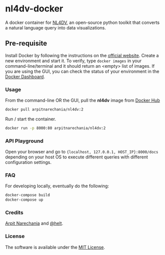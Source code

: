 nl4dv-docker
=================================
A docker container for [NL4DV](https://nl4dv.github.io/nl4dv/), an open-source python toolkit that converts a natural language query into data visualizations.

## Pre-requisite
Install Docker by following the instructions on the [official website](https://docs.docker.com/get-docker/). Create a new environment and start it. To verify, type `docker images` in your command-line/terminal and it should return an \<empty\> list of images. If you are using the GUI, you can check the status of your environment in the [Docker Dashboard](https://docs.docker.com/desktop/dashboard/).

### Usage
From the command-line OR the GUI, pull the **nl4dv** image from [Docker Hub](https://hub.docker.com/r/arpitnarechania/nl4dv)
```bash
docker pull arpitnarechania/nl4dv:2
```

Run / start the container.
```bash
docker run -p 8000:80 arpitnarechania/nl4dv:2
```

### API Playground
Open your browser and go to `{localhost, 127.0.0.1, HOST_IP}:8000/docs` depending on your host OS to execute different queries with different configuration settings.


### FAQ
For developing locally, eventually do the following:
```bash
docker-compose build
docker-compose up
```

### Credits
<a target="_blank" href="https://www.cc.gatech.edu/~anarechania3">Arpit Narechania</a> and <a target="_blank" href="https://github.com/helt">@helt</a>.

### License
The software is available under the [MIT License](https://github.com/nl4dv/nl4dv-docker/blob/master/LICENSE).
